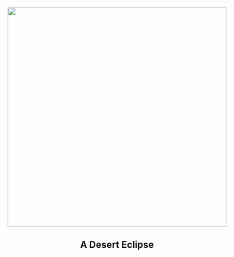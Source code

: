 
<p align="center"><img src="https://apod.nasa.gov/apod/image/2310/DesertEclipse_Daviron_960.jpg" width="500" height="500"></p>
<h2 align="center"> A Desert Eclipse </h2>

